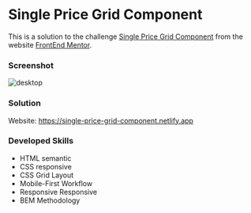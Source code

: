 # Single Price Grid Component

This is a solution to the challenge [Single Price Grid Component](https://www.frontendmentor.io/challenges/single-price-grid-component-5ce41129d0ff452fec5abbbc) from the website [FrontEnd Mentor](https://www.frontendmentor.io/home).

### Screenshot
![desktop](https://user-images.githubusercontent.com/93809764/170854222-8db79196-bb7a-421f-8406-bc5ce0936536.png)

### Solution
Website: https://single-price-grid-component.netlify.app

### Developed Skills
- HTML semantic
- CSS responsive 
- CSS Grid Layout
- Mobile-First Workflow
- Responsive Responsive 
- BEM Methodology

